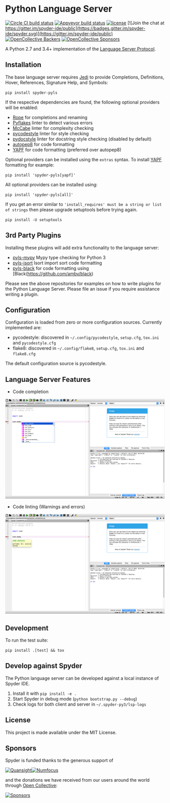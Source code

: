 # Python Language Server

[![Circle CI build status](https://circleci.com/gh/spyder-ide/spyder-pyls.svg?style=shield)](https://circleci.com/gh/spyder-ide/spyder-pyls)
[![Appveyor build status](https://ci.appveyor.com/api/projects/status/dicdkl5kbjtrcw59?svg=true)](https://ci.appveyor.com/project/spyder-ide/spyder-pyls)
[![license](https://img.shields.io/github/license/spyder-ide/spyder-pyls.svg)](./LICENSE.txt)
[![Join the chat at https://gitter.im/spyder-ide/public](https://badges.gitter.im/spyder-ide/spyder.svg)](https://gitter.im/spyder-ide/public)<br>
[![OpenCollective Backers](https://opencollective.com/spyder/backers/badge.svg?color=blue)](#backers)
[![OpenCollective Sponsors](https://opencollective.com/spyder/sponsors/badge.svg?color=blue)](#sponsors)

A Python 2.7 and 3.4+ implementation of the [Language Server Protocol](https://github.com/Microsoft/language-server-protocol).

## Installation

The base language server requires [Jedi](https://github.com/davidhalter/jedi) to provide Completions, Definitions, Hover, References, Signature Help, and Symbols:

``pip install spyder-pyls``

If the respective dependencies are found, the following optional providers will be enabled:

* [Rope](https://github.com/python-rope/rope) for completions and renaming
* [Pyflakes](https://github.com/PyCQA/pyflakes) linter to detect various errors
* [McCabe](https://github.com/PyCQA/mccabe) linter for complexity checking
* [pycodestyle](https://github.com/PyCQA/pycodestyle) linter for style checking
* [pydocstyle](https://github.com/PyCQA/pydocstyle) linter for docstring style checking (disabled by default)
* [autopep8](https://github.com/hhatto/autopep8) for code formatting
* [YAPF](https://github.com/google/yapf) for code formatting (preferred over autopep8)

Optional providers can be installed using the `extras` syntax. To install [YAPF](https://github.com/google/yapf) formatting for example:

`pip install 'spyder-pyls[yapf]'`

All optional providers can be installed using:

`pip install 'spyder-pyls[all]'`

If you get an error similar to `'install_requires' must be a string or list of strings` then please upgrade setuptools before trying again. 

`pip install -U setuptools`

## 3rd Party Plugins

Installing these plugins will add extra functionality to the language server:

* [pyls-mypy](https://github.com/tomv564/pyls-mypy) Mypy type checking for Python 3
* [pyls-isort](https://github.com/paradoxxxzero/pyls-isort) Isort import sort code formatting
* [pyls-black](https://github.com/rupert/pyls-black) for code formatting using [Black(https://github.com/ambv/black)

Please see the above repositories for examples on how to write plugins for the Python Language Server. Please file an
issue if you require assistance writing a plugin.

## Configuration

Configuration is loaded from zero or more configuration sources. Currently implemented are:

* pycodestyle: discovered in `~/.config/pycodestyle`, `setup.cfg`, `tox.ini` and `pycodestyle.cfg`
* flake8: discovered in `~/.config/flake8`, `setup.cfg`, `tox.ini` and `flake8.cfg`

The default configuration source is pycodestyle. 

## Language Server Features

* Code completion

![Screenshot of Spyder's code completion](./resources/spyder_code_completion.png)

* Code linting (Warnings and errors)

![Screenshot of Spyder's linting info](./resources/spyder_linting.png)

## Development

To run the test suite:

``pip install .[test] && tox``

## Develop against Spyder

The Python language server can be developed against a local instance of Spyder IDE.

1. Install it with `pip install -e .`
2. Start Spyder in debug mode (`python bootstrap.py --debug`)
3. Check logs for both client and server in `~/.spyder-py3/lsp-logs`

## License

This project is made available under the MIT License.

## Sponsors

Spyder is funded thanks to the generous support of


[![Quansight](https://static.wixstatic.com/media/095d2c_2508c560e87d436ea00357abc404cf1d~mv2.png/v1/crop/x_0,y_9,w_915,h_329/fill/w_380,h_128,al_c,usm_0.66_1.00_0.01/095d2c_2508c560e87d436ea00357abc404cf1d~mv2.png)](https://www.quansight.com/)[![Numfocus](https://i2.wp.com/numfocus.org/wp-content/uploads/2017/07/NumFocus_LRG.png?fit=320%2C148&ssl=1)](https://numfocus.org/)


and the donations we have received from our users around the world through [Open Collective](https://opencollective.com/spyder/):

[![Sponsors](https://opencollective.com/spyder/sponsors.svg)](https://opencollective.com/spyder#support)
